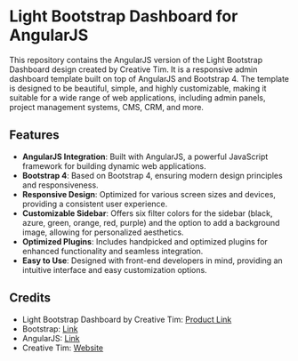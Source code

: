 # Light Bootstrap Dashboard for AngularJS

This repository contains the AngularJS version of the Light Bootstrap Dashboard design created by Creative Tim. It is a responsive admin dashboard template built on top of AngularJS and Bootstrap 4. The template is designed to be beautiful, simple, and highly customizable, making it suitable for a wide range of web applications, including admin panels, project management systems, CMS, CRM, and more.

## Features

- **AngularJS Integration**: Built with AngularJS, a powerful JavaScript framework for building dynamic web applications.
- **Bootstrap 4**: Based on Bootstrap 4, ensuring modern design principles and responsiveness.
- **Responsive Design**: Optimized for various screen sizes and devices, providing a consistent user experience.
- **Customizable Sidebar**: Offers six filter colors for the sidebar (black, azure, green, orange, red, purple) and the option to add a background image, allowing for personalized aesthetics.
- **Optimized Plugins**: Includes handpicked and optimized plugins for enhanced functionality and seamless integration.
- **Easy to Use**: Designed with front-end developers in mind, providing an intuitive interface and easy customization options.

## Credits

- Light Bootstrap Dashboard by Creative Tim: [Product Link](https://www.creative-tim.com/product/light-bootstrap-dashboard)
- Bootstrap: [Link](https://getbootstrap.com/)
- AngularJS: [Link](https://angularjs.org/)
- Creative Tim: [Website](https://www.creative-tim.com/)

